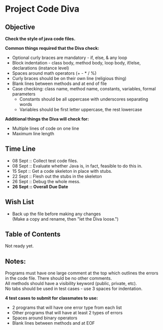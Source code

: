 # Project Code Diva

## Objective
**Check the style of java code files.**

**Common things required that the Diva check:**
* Optional curly braces are mandatory - if, else, & any loop
* Block indentation - class body, method body, loop body, if/else, declarations (instance level)
* Spaces around math operators (+ - * / %)
* Curly braces should be on their own line (religious thing)  
* Blank lines between methods and at end of file
* Case checking: class name, method name, constants, variables, formal parameters
	* Constants should be all uppercase with underscores separating words
	* Variables should be first letter uppercase, the rest lowercase

**Additional things the Diva will check for:**
* Multiple lines of code on one line
* Maximum line length

## Time Line
* 08 Sept :: Collect test code files.  
* 08 Sept :: Evaluate whether Java is, in fact, feasible to do this in.
* 15 Sept :: Get a code skeleton in place with stubs.
* 22 Sept :: Flesh out the stubs in the skeleton
* 26 Sept :: Debug the whole mess.   
* **26 Sept :: Overall Due Date**

## Wish List
* Back up the file before making any changes  
(Make a copy and rename, then "let the Diva loose.")

## Table of Contents
Not ready yet.

## Notes:
Programs must have one large comment at the top which outlines the errors in the
code file. There should be no other comments.  
All methods should have a visibility keyword (public, private, etc).  
No tabs should be used in test cases - use 3 spaces for indentation.

**4 test cases to submit for classmates to use:**
* 2 programs that will have one error type from each list  
* Other programs that will have at least 2 types of errors  
* Spaces around binary operators  
* Blank lines between methods and at EOF  
